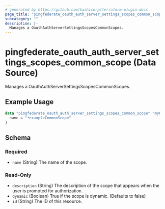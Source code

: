 ```yaml
---
# generated by https://github.com/hashicorp/terraform-plugin-docs
page_title: "pingfederate_oauth_auth_server_settings_scopes_common_scope Data Source - terraform-provider-pingfederate"
subcategory: ""
description: |-
  Manages a OauthAuthServerSettingsScopesCommonScopes.
---
```


# pingfederate_oauth_auth_server_settings_scopes_common_scope (Data Source)

Manages a OauthAuthServerSettingsScopesCommonScopes.

## Example Usage

```terraform
data "pingfederate_oauth_auth_server_settings_scopes_common_scope" "myOauthAuthServerSettingsScopesCommonScope" {
  name = "*exampleCommonScope"
}
```

<!-- schema generated by tfplugindocs -->
## Schema

### Required

- `name` (String) The name of the scope.

### Read-Only

- `description` (String) The description of the scope that appears when the user is prompted for authorization.
- `dynamic` (Boolean) True if the scope is dynamic. (Defaults to false)
- `id` (String) The ID of this resource.
